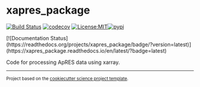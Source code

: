 xapres_package
==============================
[![Build Status](https://github.com/jkingslake/xapres_package/workflows/Tests/badge.svg)](https://github.com/jkingslake/xapres_package/actions)
[![codecov](https://codecov.io/gh/jkingslake/xapres_package/branch/main/graph/badge.svg)](https://codecov.io/gh/jkingslake/xapres_package)
[![License:MIT](https://img.shields.io/badge/License-MIT-lightgray.svg?style=flt-square)](https://opensource.org/licenses/MIT)[![pypi](https://img.shields.io/pypi/v/xapres_package.svg)](https://pypi.org/project/xapres_package)
<!-- [![conda-forge](https://img.shields.io/conda/dn/conda-forge/xapres_package?label=conda-forge)](https://anaconda.org/conda-forge/xapres_package) -->[![Documentation Status](https://readthedocs.org/projects/xapres_package/badge/?version=latest)](https://xapres_package.readthedocs.io/en/latest/?badge=latest)


Code for processing ApRES data using xarray.

--------

<p><small>Project based on the <a target="_blank" href="https://github.com/jbusecke/cookiecutter-science-project">cookiecutter science project template</a>.</small></p>
